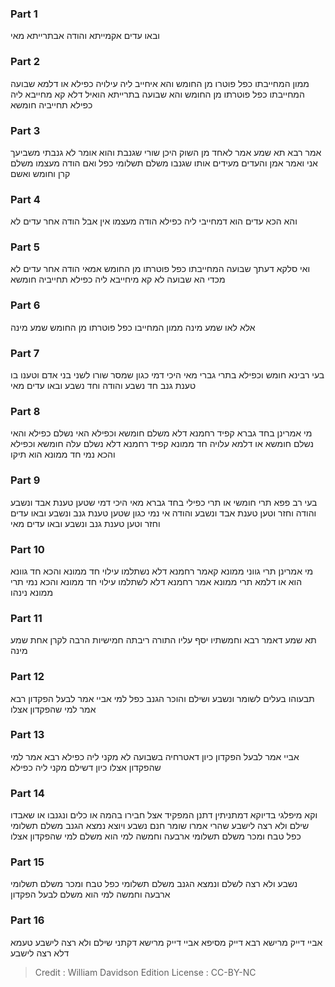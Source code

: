 
### Part 1
ובאו עדים אקמייתא והודה אבתרייתא מאי 

### Part 2
ממון המחייבתו כפל פוטרו מן החומש והא איחייב ליה עילויה כפילא או דלמא שבועה המחייבתו כפל פוטרתו מן החומש והא שבועה בתרייתא הואיל דלא קא מחייבא ליה כפילא תחייביה חומשא 

### Part 3
אמר רבא תא שמע אמר לאחד מן השוק היכן שורי שגנבת והוא אומר לא גנבתי משביעך אני ואמר אמן והעדים מעידים אותו שגנבו משלם תשלומי כפל ואם הודה מעצמו משלם קרן וחומש ואשם

### Part 4
והא הכא עדים הוא דמחייבי ליה כפילא הודה מעצמו אין אבל הודה אחר עדים לא

### Part 5
ואי סלקא דעתך שבועה המחייבתו כפל פוטרתו מן החומש אמאי הודה אחר עדים לא מכדי הא שבועה לא קא מיחייבא ליה כפילא תחייביה חומשא

### Part 6
אלא לאו שמע מינה ממון המחייבו כפל פוטרתו מן החומש שמע מינה

### Part 7
בעי רבינא חומש וכפילא בתרי גברי מאי היכי דמי כגון שמסר שורו לשני בני אדם וטענו בו טענת גנב חד נשבע והודה וחד נשבע ובאו עדים מאי 

### Part 8
מי אמרינן בחד גברא קפיד רחמנא דלא משלם חומשא וכפילא האי נשלם כפילא והאי נשלם חומשא או דלמא עלויה חד ממונא קפיד רחמנא דלא נשלם עלה חומשא וכפילא והכא נמי חד ממונא הוא תיקו

### Part 9
בעי רב פפא תרי חומשי או תרי כפילי בחד גברא מאי היכי דמי שטען טענת אבד ונשבע והודה וחזר וטען טענת אבד ונשבע והודה אי נמי כגון שטען טענת גנב ונשבע ובאו עדים וחזר וטען טענת גנב ונשבע ובאו עדים מאי 

### Part 10
מי אמרינן תרי גווני ממונא קאמר רחמנא דלא נשתלמו עילוי חד ממונא והכא חד גוונא הוא או דלמא תרי ממונא אמר רחמנא דלא לשתלמו עילוי חד ממונא והכא נמי תרי ממונא נינהו

### Part 11
תא שמע דאמר רבא וחמשתיו יסף עליו התורה ריבתה חמישיות הרבה לקרן אחת שמע מינה

### Part 12
תבעוהו בעלים לשומר ונשבע ושילם והוכר הגנב כפל למי אביי אמר לבעל הפקדון רבא אמר למי שהפקדון אצלו

### Part 13
אביי אמר לבעל הפקדון כיון דאטרחיה בשבועה לא מקני ליה כפילא רבא אמר למי שהפקדון אצלו כיון דשילם מקני ליה כפילא

### Part 14
וקא מיפלגי בדיוקא דמתניתין דתנן המפקיד אצל חבירו בהמה או כלים ונגנבו או שאבדו שילם ולא רצה לישבע שהרי אמרו שומר חנם נשבע ויוצא נמצא הגנב משלם תשלומי כפל טבח ומכר משלם תשלומי ארבעה וחמשה למי הוא משלם למי שהפקדון אצלו

### Part 15
נשבע ולא רצה לשלם ונמצא הגנב משלם תשלומי כפל טבח ומכר משלם תשלומי ארבעה וחמשה למי הוא משלם לבעל הפקדון 

### Part 16
אביי דייק מרישא רבא דייק מסיפא אביי דייק מרישא דקתני שילם ולא רצה לישבע טעמא דלא רצה לישבע

>Credit : William Davidson Edition
>License : CC-BY-NC
